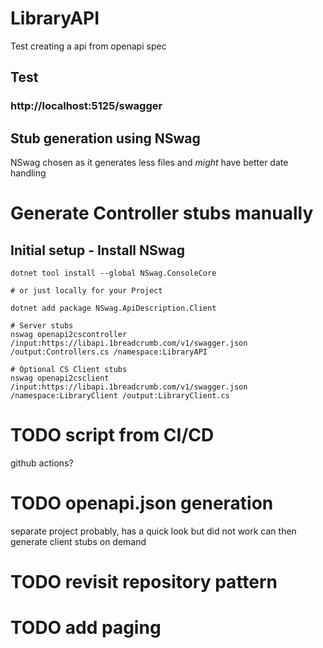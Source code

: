 # LibraryAPI
Test creating a api from openapi spec

## Test

### http://localhost:5125/swagger


## Stub generation using NSwag

NSwag chosen as it generates less files and *might* have better date handling

# Generate Controller stubs manually

## Initial setup -  Install NSwag
```
dotnet tool install --global NSwag.ConsoleCore

# or just locally for your Project

dotnet add package NSwag.ApiDescription.Client

# Server stubs
nswag openapi2cscontroller /input:https://libapi.1breadcrumb.com/v1/swagger.json /output:Controllers.cs /namespace:LibraryAPI

# Optional CS Client stubs
nswag openapi2csclient /input:https://libapi.1breadcrumb.com/v1/swagger.json /namespace:LibraryClient /output:LibraryClient.cs
```

# TODO script from CI/CD
github actions?

# TODO openapi.json generation
separate project probably, has a  quick look but did not work
can then generate client stubs on demand

# TODO revisit repository pattern 

# TODO add paging
